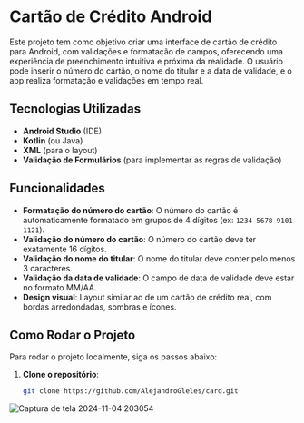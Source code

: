 # Cartão de Crédito Android

Este projeto tem como objetivo criar uma interface de cartão de crédito para Android, com validações e formatação de campos, oferecendo uma experiência de preenchimento intuitiva e próxima da realidade. O usuário pode inserir o número do cartão, o nome do titular e a data de validade, e o app realiza formatação e validações em tempo real.

## Tecnologias Utilizadas
- **Android Studio** (IDE)
- **Kotlin** (ou Java)
- **XML** (para o layout)
- **Validação de Formulários** (para implementar as regras de validação)

## Funcionalidades
- **Formatação do número do cartão**: O número do cartão é automaticamente formatado em grupos de 4 dígitos (ex: `1234 5678 9101 1121`).
- **Validação do número do cartão**: O número do cartão deve ter exatamente 16 dígitos.
- **Validação do nome do titular**: O nome do titular deve conter pelo menos 3 caracteres.
- **Validação da data de validade**: O campo de data de validade deve estar no formato MM/AA.
- **Design visual**: Layout similar ao de um cartão de crédito real, com bordas arredondadas, sombras e ícones.

## Como Rodar o Projeto

Para rodar o projeto localmente, siga os passos abaixo:

1. **Clone o repositório**:
   ```bash
   git clone https://github.com/AlejandroGleles/card.git

![Captura de tela 2024-11-04 203054](https://github.com/user-attachments/assets/852ed690-5c5c-471d-8327-9dce6c956f7e)
